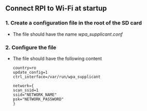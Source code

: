 ## Connect RPI to Wi-Fi at startup

### 1. Create a configuration file in the root of the SD card

- The file should have the name *wpa_supplicant.conf*

### 2. Configure the file

- The file should have the following content
    ```
    country=ro
    update_config=1
    ctrl_interface=/var/run/wpa_supplicant

    network={
    scan_ssid=1
    ssid="NETWORK_NAME"
    psk="NETWORK_PASSWORD"
    }
    ```
